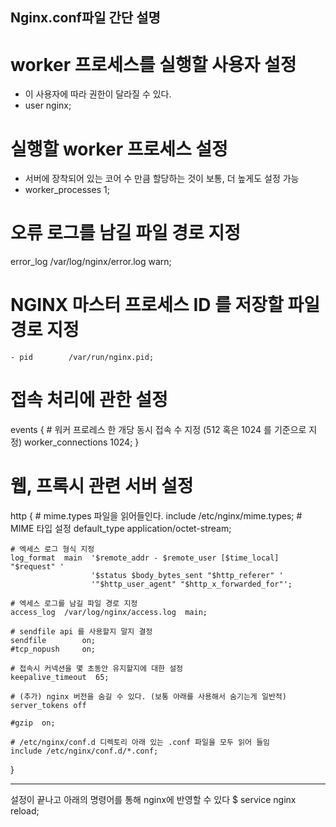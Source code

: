 ## Nginx.conf파일 간단 설명

# worker 프로세스를 실행할 사용자 설정
 - 이 사용자에 따라 권한이 달라질 수 있다.
 - user  nginx;
 
# 실행할 worker 프로세스 설정
 - 서버에 장착되어 있는 코어 수 만큼 할당하는 것이 보통, 더 높게도 설정 가능
 - worker_processes  1;

# 오류 로그를 남길 파일 경로 지정
error_log  /var/log/nginx/error.log warn;

# NGINX 마스터 프로세스 ID 를 저장할 파일 경로 지정
    - pid        /var/run/nginx.pid;


# 접속 처리에 관한 설정
events {
    # 워커 프로레스 한 개당 동시 접속 수 지정 (512 혹은 1024 를 기준으로 지정)
    worker_connections  1024;
}

# 웹, 프록시 관련 서버 설정
http {
    # mime.types 파일을 읽어들인다.
    include       /etc/nginx/mime.types;
    # MIME 타입 설정
    default_type  application/octet-stream;

    # 엑세스 로그 형식 지정
    log_format  main  '$remote_addr - $remote_user [$time_local] "$request" '
                      '$status $body_bytes_sent "$http_referer" '
                      '"$http_user_agent" "$http_x_forwarded_for"';

    # 엑세스 로그를 남길 파일 경로 지정
    access_log  /var/log/nginx/access.log  main;

    # sendfile api 를 사용할지 말지 결정
    sendfile        on;
    #tcp_nopush     on;

    # 접속시 커넥션을 몇 초동안 유지할지에 대한 설정
    keepalive_timeout  65;

    # (추가) nginx 버전을 숨길 수 있다. (보통 아래를 사용해서 숨기는게 일반적)
    server_tokens off

    #gzip  on;

    # /etc/nginx/conf.d 디렉토리 아래 있는 .conf 파일을 모두 읽어 들임
    include /etc/nginx/conf.d/*.conf;
}

------------------------
설정이 끝나고 아래의 명령어를 통해 nginx에 반영할 수 있다
$ service nginx reload;
